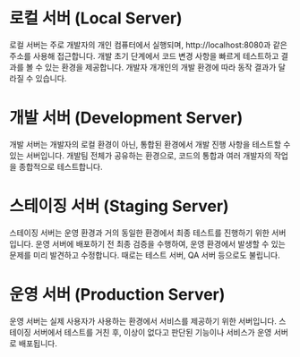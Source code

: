 # 로컬 서버 (Local Server)

로컬 서버는 주로 개발자의 개인 컴퓨터에서 실행되며, http://localhost:8080과 같은 주소를 사용해 접근합니다.
개발 초기 단계에서 코드 변경 사항을 빠르게 테스트하고 결과를 볼 수 있는 환경을 제공합니다.
개발자 개개인의 개발 환경에 따라 동작 결과가 달라질 수 있습니다.

# 개발 서버 (Development Server)

개발 서버는 개발자의 로컬 환경이 아닌, 통합된 환경에서 개발 진행 사항을 테스트할 수 있는 서버입니다.
개발팀 전체가 공유하는 환경으로, 코드의 통합과 여러 개발자의 작업을 종합적으로 테스트합니다.

# 스테이징 서버 (Staging Server)

스테이징 서버는 운영 환경과 거의 동일한 환경에서 최종 테스트를 진행하기 위한 서버입니다.
운영 서버에 배포하기 전 최종 검증을 수행하여, 운영 환경에서 발생할 수 있는 문제를 미리 발견하고 수정합니다.
때로는 테스트 서버, QA 서버 등으로도 불립니다.

# 운영 서버 (Production Server)

운영 서버는 실제 사용자가 사용하는 환경에서 서비스를 제공하기 위한 서버입니다.
스테이징 서버에서 테스트를 거친 후, 이상이 없다고 판단된 기능이나 서비스가 운영 서버로 배포됩니다.

